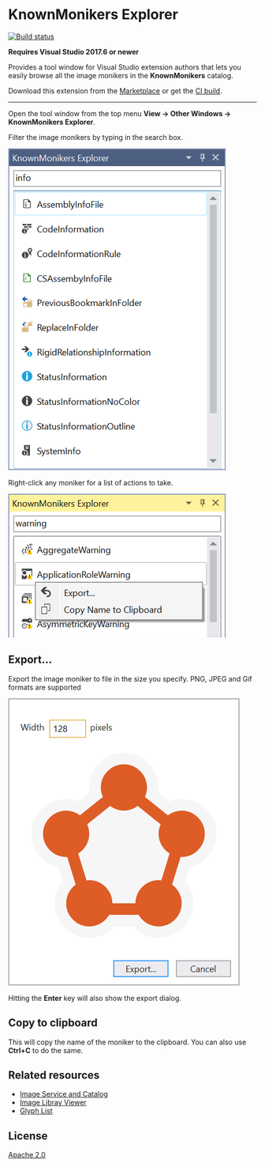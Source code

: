 # KnownMonikers Explorer

[![Build status](https://ci.appveyor.com/api/projects/status/85xmotii0u1n5rtd?svg=true)](https://ci.appveyor.com/project/madskristensen/knownmonikersexplorer)

**Requires Visual Studio 2017.6 or newer**

Provides a tool window for Visual Studio extension authors that lets you easily browse all the image monikers in the **KnownMonikers** catalog.

Download this extension from the [Marketplace](https://marketplace.visualstudio.com/items?itemName=MadsKristensen.KnownMonikersExplorer)
or get the [CI build](http://vsixgallery.com/extension/c38f3512-4653-4d97-a4c5-860a425209f5/).

----------------------------------------------

Open the tool window from the top menu **View -> Other Windows -> KnownMonikers Explorer**.

Filter the image monikers by typing in the search box.

![Tool window](art/toolwindow.png)

Right-click any moniker for a list of actions to take.

![Context Menu](art/context-menu.png)

## Export...
Export the image moniker to file in the size you specify. PNG, JPEG and Gif formats are supported

![Export Dialog](art/export-dialog.png)

Hitting the **Enter** key will also show the export dialog.

## Copy to clipboard
This will copy the name of the moniker to the clipboard. You can also use **Ctrl+C** to do the same.

## Related resources

* [Image Service and Catalog](https://msdn.microsoft.com/en-US/library/mt628927.aspx)
* [Image Libray Viewer](https://msdn.microsoft.com/en-us/library/mt629250.aspx)
* [Glyph List](http://glyphlist.azurewebsites.net/)

## License
[Apache 2.0](LICENSE)